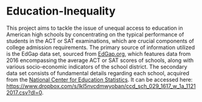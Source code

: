 # Education-Inequality
This project aims to tackle the issue of unequal access to education in American high schools by concentrating on the typical performance of students in the ACT or SAT examinations, which are crucial components of college admission requirements. The primary source of information utilized is the EdGap data set, sourced from [EdGap.org](https://www.edgap.org/#5/37.875/-96.987), which features data from 2016 encompassing the average ACT or SAT scores of schools, along with various socio-economic indicators of the school district. The secondary data set consists of fundamental details regarding each school, acquired from the [National Center for Education Statistics](https://nces.ed.gov/ccd/pubschuniv.asp). It can be accessed here: https://www.dropbox.com/s/lkl5nvcdmwyoban/ccd_sch_029_1617_w_1a_11212017.csv?dl=0.
